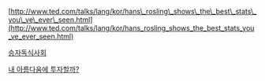 
[http://www.ted.com/talks/lang/kor/hans\_rosling\_shows\_the\_best\_stats\_you\_ve\_ever\_seen.html](http://www.ted.com/talks/lang/kor/hans_rosling_shows_the_best_stats_you_ve_ever_seen.html)

[승자독식사회](http://inuit.co.kr/1462 "http://inuit.co.kr/1462")

[내 아름다움에 투자할까?](http://navercast.naver.com/economics/finance/2388 "http://navercast.naver.com/economics/finance/2388")

